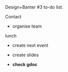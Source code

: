 Design+Banter #3 to-do list.

Contact
- organise team

lunch
- create next event
- create slides

- **check gdoc**
